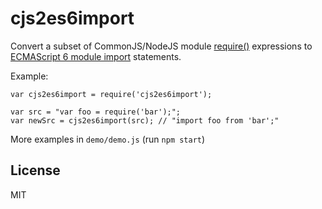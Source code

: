 # cjs2es6import

Convert a subset of CommonJS/NodeJS module [require()](https://nodejs.org/api/modules.html#modules_modules) expressions to
[ECMAScript 6 module import](http://www.2ality.com/2014/09/es6-modules-final.html) statements.

Example:

    var cjs2es6import = require('cjs2es6import');

    var src = "var foo = require('bar');";
    var newSrc = cjs2es6import(src); // "import foo from 'bar';"

More examples in `demo/demo.js` (run `npm start`)

## License

MIT

